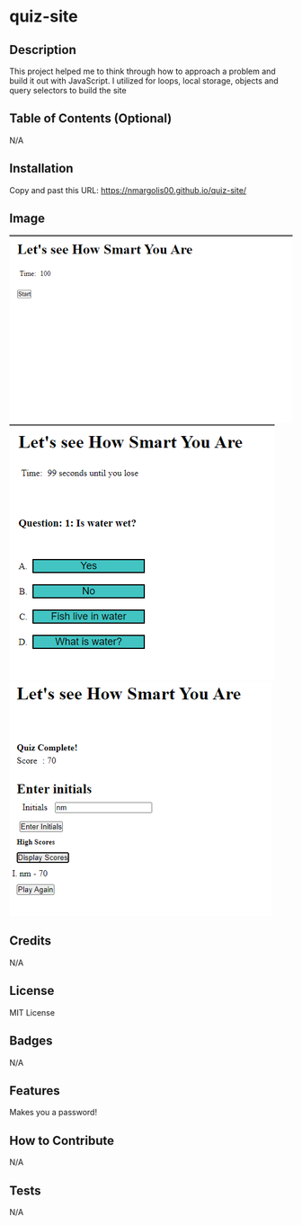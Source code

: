 # quiz-site

## Description

This project helped me to think through how to approach a problem and build it out with JavaScript. I utilized for loops, local storage, objects and query selectors to build the site


## Table of Contents (Optional)

N/A

## Installation


Copy and past this URL: https://nmargolis00.github.io/quiz-site/

## Image

![Website Screen Shots](./Entry%20Page.png)
![Website Screen Shots](./images/Questions.png)
![Website Screen Shots](./images/Final%20Page.png)



## Credits

N/A

## License

MIT License

## Badges

N/A

## Features

Makes you a password!

## How to Contribute

N/A

## Tests

N/A